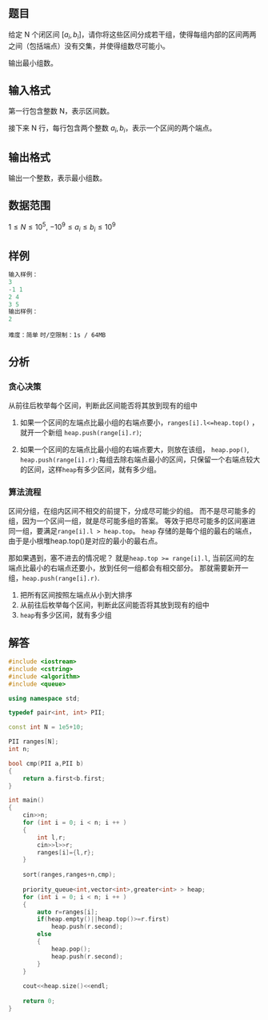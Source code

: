 ## 题目
给定 N 个闭区间 $[a_i,b_i]$，请你将这些区间分成若干组，使得每组内部的区间两两之间（包括端点）没有交集，并使得组数尽可能小。

输出最小组数。

## 输入格式
第一行包含整数 N，表示区间数。

接下来 N 行，每行包含两个整数 $a_i,b_i$，表示一个区间的两个端点。

## 输出格式
输出一个整数，表示最小组数。

## 数据范围
$1≤N≤10^5$,
$−10^9≤a_i≤b_i≤10^9$

## 样例
```c++
输入样例：
3
-1 1
2 4
3 5
输出样例：
2
```
`难度：简单`
`时/空限制：1s / 64MB`

## 分析
### 贪心决策
从前往后枚举每个区间，判断此区间能否将其放到现有的组中

1. 如果一个区间的左端点比最小组的右端点要小，`ranges[i].l<=heap.top()` ， 就开一个新组 `heap.push(range[i].r)`;

2. 如果一个区间的左端点比最小组的右端点要大，则放在该组， `heap.pop()`, `heap.push(range[i].r);`每组去除右端点最小的区间，只保留一个右端点较大的区间，这样`heap`有多少区间，就有多少组。

### 算法流程
区间分组，在组内区间不相交的前提下，分成尽可能少的组。
而不是尽可能多的组，因为一个区间一组，就是尽可能多组的答案。
等效于把尽可能多的区间塞进同一组，要满足`range[i].l > heap.top`。
`heap` 存储的是每个组的最右的端点，由于是小根堆heap.top()是对应的最小的最右点。

那如果遇到，塞不进去的情况呢？
就是`heap.top >= range[i].l`, 当前区间的左端点比最小的右端点还要小，放到任何一组都会有相交部分。
那就需要新开一组，`heap.push(range[i].r)`.
1. 把所有区间按照左端点从小到大排序
2. 从前往后枚举每个区间，判断此区间能否将其放到现有的组中
3. `heap`有多少区间，就有多少组

## 解答
```c++
#include <iostream>
#include <cstring>
#include <algorithm>
#include <queue>

using namespace std;

typedef pair<int, int> PII;

const int N = 1e5+10;

PII ranges[N];
int n;

bool cmp(PII a,PII b)
{
    return a.first<b.first;
}

int main()
{
    cin>>n;
    for (int i = 0; i < n; i ++ )
    {
        int l,r;
        cin>>l>>r;
        ranges[i]={l,r};
    }
    
    sort(ranges,ranges+n,cmp);
    
    priority_queue<int,vector<int>,greater<int> > heap;
    for (int i = 0; i < n; i ++ )
    {
        auto r=ranges[i];
        if(heap.empty()||heap.top()>=r.first) 
            heap.push(r.second);
        else
        {
            heap.pop();
            heap.push(r.second);
        }
    }
    
    cout<<heap.size()<<endl;
    
    return 0;
}
```